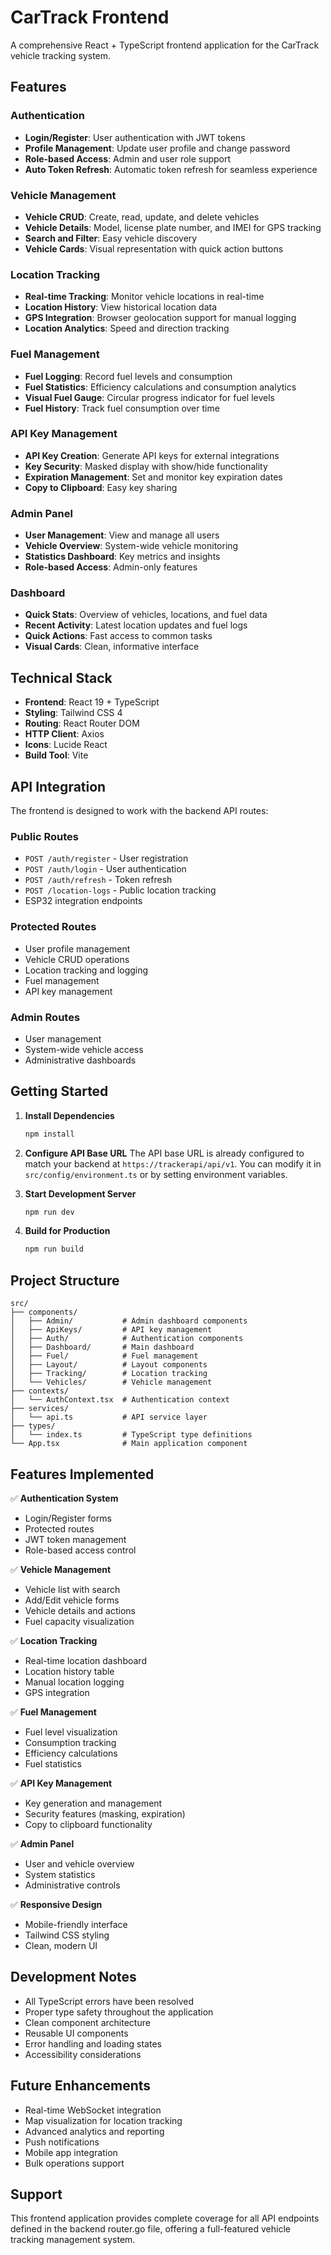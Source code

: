 # CarTrack Frontend

A comprehensive React + TypeScript frontend application for the CarTrack vehicle tracking system.

## Features

### Authentication
- **Login/Register**: User authentication with JWT tokens
- **Profile Management**: Update user profile and change password
- **Role-based Access**: Admin and user role support
- **Auto Token Refresh**: Automatic token refresh for seamless experience

### Vehicle Management
- **Vehicle CRUD**: Create, read, update, and delete vehicles
- **Vehicle Details**: Model, license plate number, and IMEI for GPS tracking
- **Search and Filter**: Easy vehicle discovery
- **Vehicle Cards**: Visual representation with quick action buttons

### Location Tracking
- **Real-time Tracking**: Monitor vehicle locations in real-time
- **Location History**: View historical location data
- **GPS Integration**: Browser geolocation support for manual logging
- **Location Analytics**: Speed and direction tracking

### Fuel Management
- **Fuel Logging**: Record fuel levels and consumption
- **Fuel Statistics**: Efficiency calculations and consumption analytics
- **Visual Fuel Gauge**: Circular progress indicator for fuel levels
- **Fuel History**: Track fuel consumption over time

### API Key Management
- **API Key Creation**: Generate API keys for external integrations
- **Key Security**: Masked display with show/hide functionality
- **Expiration Management**: Set and monitor key expiration dates
- **Copy to Clipboard**: Easy key sharing

### Admin Panel
- **User Management**: View and manage all users
- **Vehicle Overview**: System-wide vehicle monitoring
- **Statistics Dashboard**: Key metrics and insights
- **Role-based Access**: Admin-only features

### Dashboard
- **Quick Stats**: Overview of vehicles, locations, and fuel data
- **Recent Activity**: Latest location updates and fuel logs
- **Quick Actions**: Fast access to common tasks
- **Visual Cards**: Clean, informative interface

## Technical Stack

- **Frontend**: React 19 + TypeScript
- **Styling**: Tailwind CSS 4
- **Routing**: React Router DOM
- **HTTP Client**: Axios
- **Icons**: Lucide React
- **Build Tool**: Vite

## API Integration

The frontend is designed to work with the backend API routes:

### Public Routes
- `POST /auth/register` - User registration
- `POST /auth/login` - User authentication
- `POST /auth/refresh` - Token refresh
- `POST /location-logs` - Public location tracking
- ESP32 integration endpoints

### Protected Routes
- User profile management
- Vehicle CRUD operations
- Location tracking and logging
- Fuel management
- API key management

### Admin Routes
- User management
- System-wide vehicle access
- Administrative dashboards

## Getting Started

1. **Install Dependencies**
   ```bash
   npm install
   ```

2. **Configure API Base URL**
   The API base URL is already configured to match your backend at `https://trackerapi/api/v1`.
   You can modify it in `src/config/environment.ts` or by setting environment variables.

3. **Start Development Server**
   ```bash
   npm run dev
   ```

4. **Build for Production**
   ```bash
   npm run build
   ```

## Project Structure

```
src/
├── components/
│   ├── Admin/           # Admin dashboard components
│   ├── ApiKeys/         # API key management
│   ├── Auth/            # Authentication components
│   ├── Dashboard/       # Main dashboard
│   ├── Fuel/            # Fuel management
│   ├── Layout/          # Layout components
│   ├── Tracking/        # Location tracking
│   └── Vehicles/        # Vehicle management
├── contexts/
│   └── AuthContext.tsx  # Authentication context
├── services/
│   └── api.ts           # API service layer
├── types/
│   └── index.ts         # TypeScript type definitions
└── App.tsx              # Main application component
```

## Features Implemented

✅ **Authentication System**
- Login/Register forms
- Protected routes
- JWT token management
- Role-based access control

✅ **Vehicle Management**
- Vehicle list with search
- Add/Edit vehicle forms
- Vehicle details and actions
- Fuel capacity visualization

✅ **Location Tracking**
- Real-time location dashboard
- Location history table
- Manual location logging
- GPS integration

✅ **Fuel Management**
- Fuel level visualization
- Consumption tracking
- Efficiency calculations
- Fuel statistics

✅ **API Key Management**
- Key generation and management
- Security features (masking, expiration)
- Copy to clipboard functionality

✅ **Admin Panel**
- User and vehicle overview
- System statistics
- Administrative controls

✅ **Responsive Design**
- Mobile-friendly interface
- Tailwind CSS styling
- Clean, modern UI

## Development Notes

- All TypeScript errors have been resolved
- Proper type safety throughout the application
- Clean component architecture
- Reusable UI components
- Error handling and loading states
- Accessibility considerations

## Future Enhancements

- Real-time WebSocket integration
- Map visualization for location tracking
- Advanced analytics and reporting
- Push notifications
- Mobile app integration
- Bulk operations support

## Support

This frontend application provides complete coverage for all API endpoints defined in the backend router.go file, offering a full-featured vehicle tracking management system.